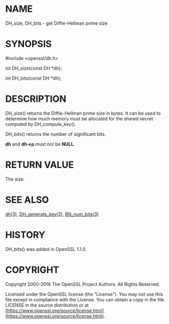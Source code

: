 # NAME

DH\_size, DH\_bits - get Diffie-Hellman prime size

# SYNOPSIS

\#include &lt;openssl/dh.h>

int DH\_size(const DH \*dh);

int DH\_bits(const DH \*dh);

# DESCRIPTION

DH\_size() returns the Diffie-Hellman prime size in bytes. It can be used
to determine how much memory must be allocated for the shared secret
computed by DH\_compute\_key().

DH\_bits() returns the number of significant bits.

**dh** and **dh->p** must not be **NULL**.

# RETURN VALUE

The size.

# SEE ALSO

[dh(3)](http://man.he.net/man3/dh), [DH\_generate\_key(3)](http://man.he.net/man3/DH_generate_key),
[BN\_num\_bits(3)](http://man.he.net/man3/BN_num_bits)

# HISTORY

DH\_bits() was added in OpenSSL 1.1.0.

# COPYRIGHT

Copyright 2000-2016 The OpenSSL Project Authors. All Rights Reserved.

Licensed under the OpenSSL license (the "License").  You may not use
this file except in compliance with the License.  You can obtain a copy
in the file LICENSE in the source distribution or at
[https://www.openssl.org/source/license.html](https://www.openssl.org/source/license.html).
